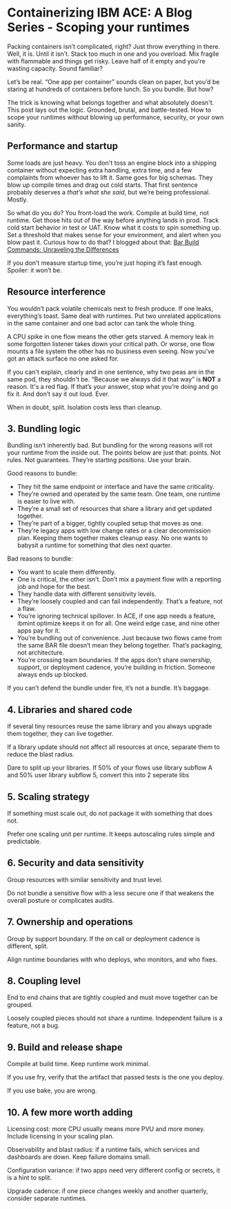 # Containerizing IBM ACE: A Blog Series - Scoping your runtimes

Packing containers isn’t complicated, right? Just throw everything in there. Well, it is. Until it isn’t. Stack too much 
in one and you overload. Mix fragile with flammable and things get risky. Leave half of it empty and you're wasting capacity. Sound familiar?

Let’s be real. “One app per container” sounds clean on paper, but you’d be staring at hundreds of containers before lunch.
So you bundle. But how?

The trick is knowing what belongs together and what absolutely doesn't. This post lays out the logic. Grounded, brutal, 
and battle-tested. How to scope your runtimes without blowing up performance, security, or your own sanity.


## Performance and startup

Some loads are just heavy. You don't toss an engine block into a shipping container without expecting extra handling, 
extra time, and a few complaints from whoever has to lift it. Same goes for big schemas. They blow up compile times and 
drag out cold starts.
That first sentence probably deserves a _that’s what she said_, but we’re being professional. Mostly.

So what do you do? You front-load the work. Compile at build time, not runtime. Get those hits out of the way before 
anything lands in prod. Track cold start behavior in test or UAT. Know what it costs to spin something up. Set a 
threshold that makes sense for your environment, and alert when you blow past it.
Curious how to do that? I blogged about that: [Bar Build Commands: Unraveling the Differences](https://community.ibm.com/community/user/blogs/matthias-blomme/2023/05/23/ace-bar-build-commands-unraveling-the-differences)

If you don’t measure startup time, you’re just hoping it’s fast enough. Spoiler: it won’t be.


## Resource interference

You wouldn’t pack volatile chemicals next to fresh produce. If one leaks, everything’s toast. Same deal with runtimes. 
Put two unrelated applications in the same container and one bad actor can tank the whole thing.

A CPU spike in one flow means the other gets starved. A memory leak in some forgotten listener takes down your critical 
path. Or worse, one flow mounts a file system the other has no business even seeing. Now you’ve got an attack surface no 
one asked for.

If you can't explain, clearly and in one sentence, why two peas are in the same pod, they shouldn't be.
“Because we always did it that way” is **NOT** a reason. It's a red flag. If that’s your answer, stop what you’re doing and 
go fix it. And don’t say it out loud. Ever.

When in doubt, split. Isolation costs less than cleanup.


## 3. Bundling logic

Bundling isn’t inherently bad. But bundling for the wrong reasons will rot your runtime from the inside out.
The points below are just that: points. Not rules. Not guarantees. They’re starting positions. Use your brain.

Good reasons to bundle:
- They hit the same endpoint or interface and have the same criticality.
- They’re owned and operated by the same team. One team, one runtime is easier to live with.
- They’re a small set of resources that share a library and get updated together.
- They’re part of a bigger, tightly coupled setup that moves as one.
- They’re legacy apps with low change rates or a clear decommission plan. Keeping them together makes cleanup easy. 
No one wants to babysit a runtime for something that dies next quarter.

Bad reasons to bundle:
- You want to scale them differently.
- One is critical, the other isn’t. Don’t mix a payment flow with a reporting job and hope for the best.
- They handle data with different sensitivity levels.
- They’re loosely coupled and can fail independently. That’s a feature, not a flaw.
- You’re ignoring technical spillover. In ACE, if one app needs a feature, ibmint optimize keeps it on for all. One weird 
edge case, and nine other apps pay for it.
- You’re bundling out of convenience. Just because two flows came from the same BAR file doesn’t mean they belong together. 
That’s packaging, not architecture.
- You’re crossing team boundaries. If the apps don’t share ownership, support, or deployment cadence, you’re building in 
friction. Someone always ends up blocked.

If you can’t defend the bundle under fire, it’s not a bundle. It’s baggage.

## 4. Libraries and shared code

If several tiny resources reuse the same library and you always upgrade them together, they can live together.

If a library update should not affect all resources at once, separate them to reduce the blast radius.

Dare to split up your libraries. If 50% of your flows use library subflow A and 50% user library subflow 5, convert this into
2 seperate libs

## 5. Scaling strategy

If something must scale out, do not package it with something that does not.

Prefer one scaling unit per runtime. It keeps autoscaling rules simple and predictable.

## 6. Security and data sensitivity

Group resources with similar sensitivity and trust level.

Do not bundle a sensitive flow with a less secure one if that weakens the overall posture or complicates audits.

## 7. Ownership and operations

Group by support boundary. If the on call or deployment cadence is different, split.

Align runtime boundaries with who deploys, who monitors, and who fixes.

## 8. Coupling level

End to end chains that are tightly coupled and must move together can be grouped.

Loosely coupled pieces should not share a runtime. Independent failure is a feature, not a bug.

## 9. Build and release shape

Compile at build time. Keep runtime work minimal.

If you use fry, verify that the artifact that passed tests is the one you deploy.

If you use bake, you are wrong.

## 10. A few more worth adding

Licensing cost: more CPU usually means more PVU and more money. Include licensing in your scaling plan.

Observability and blast radius: if a runtime fails, which services and dashboards are down. Keep failure domains small.

Configuration variance: if two apps need very different config or secrets, it is a hint to split.

Upgrade cadence: if one piece changes weekly and another quarterly, consider separate runtimes.